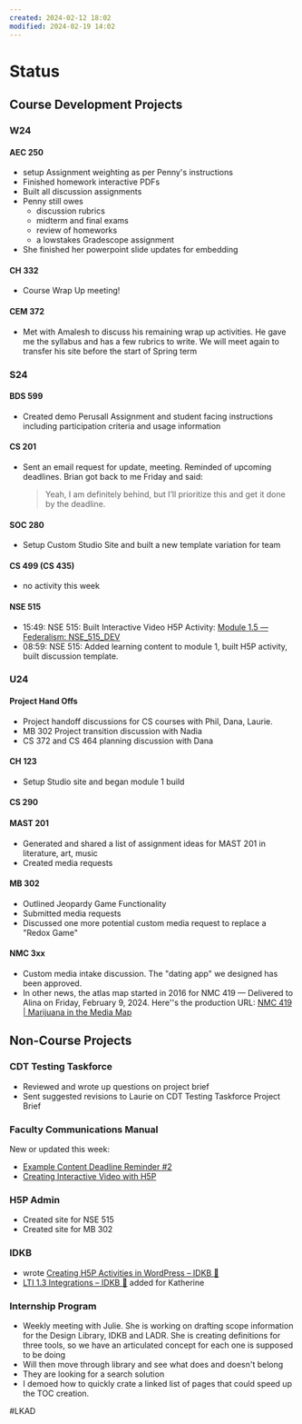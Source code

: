 ```yaml
---
created: 2024-02-12 18:02
modified: 2024-02-19 14:02
---
```


# Status

## Course Development Projects

### W24

#### AEC 250

- setup Assignment weighting as per Penny's instructions
- Finished homework interactive PDFs
- Built all discussion assignments
- Penny still owes
	- discussion rubrics
	- midterm and final exams
	- review of homeworks
	- a lowstakes Gradescope assignment
- She finished her powerpoint slide updates for embedding

#### CH 332

- Course Wrap Up meeting!

#### CEM 372

- Met with Amalesh to discuss his remaining wrap up activities. He gave me the syllabus and has a few rubrics to write. We will meet again to transfer his site before the start of Spring term

### S24

#### BDS 599

- Created demo Perusall Assignment and student facing instructions including participation criteria and usage information

#### CS 201

- Sent an email request for update, meeting. Reminded of upcoming deadlines. Brian got back to me Friday and said:

	> Yeah, I am definitely behind, but I’ll prioritize this and get it done by the deadline.

#### SOC 280

- Setup Custom Studio Site and built a new template variation for team

#### CS 499 (CS 435)

- no activity this week

#### NSE 515

- 15:49: NSE 515: Built Interactive Video H5P Activity: [Module 1.5 — Federalism: NSE_515_DEV](https://canvas.oregonstate.edu/courses/1953729/pages/module-1-dot-5-federalism?module_item_id=24096770)
- 08:59: NSE 515: Added learning content to module 1, built H5P activity, built discussion template.

### U24

#### Project Hand Offs

- Project handoff discussions for CS courses with Phil, Dana, Laurie.
- MB 302 Project transition discussion with Nadia
- CS 372 and CS 464 planning discussion with Dana

#### CH 123

- Setup Studio site and began module 1 build

#### CS 290

#### MAST 201

- Generated and shared a list of assignment ideas for MAST 201 in literature, art, music
- Created media requests

#### MB 302

- Outlined Jeopardy Game Functionality
- Submitted media requests
- Discussed one more potential custom media request to replace a "Redox Game"

#### NMC 3xx

- Custom media intake discussion. The "dating app" we designed has been approved.
- In other news, the atlas map started in 2016 for NMC 419 — Delivered to Alina on Friday, February 9, 2024. Here''s the production URL: [NMC 419 | Marijuana in the Media Map](https://web.oregonstate.education/marijuana-in-the-media-map/#/)

## Non-Course Projects

### CDT Testing Taskforce

- Reviewed and wrote up questions on project brief
- Sent suggested revisions to Laurie on CDT Testing Taskforce Project Brief

### Faculty Communications Manual

New or updated this week:

- [Example Content Deadline Reminder #2](https://github.com/mundorfd/faculty-comms/blob/e48b5985dfa3cc4bc75c7d394bda00080e62ccae/images/Content%20Reminder%20%232.md)
- [Creating Interactive Video with H5P](https://github.com/mundorfd/faculty-comms/blob/e48b5985dfa3cc4bc75c7d394bda00080e62ccae/images/Creating%20Interactive%20Video%20with%20H5P.md)

### H5P Admin

- Created site for NSE 515
- Created site for MB 302

### IDKB

- wrote [Creating H5P Activities in WordPress – IDKB 🦫](https://idkb.oregonstate.education/knowledge-base/h5p-activities/)
- [LTI 1.3 Integrations – IDKB 🦫](https://idkb.oregonstate.education/knowledge-base/lit-1_3-integrations/) added for Katherine

### Internship Program

- Weekly meeting with Julie. She is working on drafting scope information for the Design Library, IDKB and LADR. She is creating definitions for three tools, so we have an articulated concept for each one is supposed to be doing
- Will then move through library and see what does and doesn't belong
- They are looking for a search solution
- I demoed how to quickly crate a linked list of pages that could speed up the TOC creation.

#LKAD
